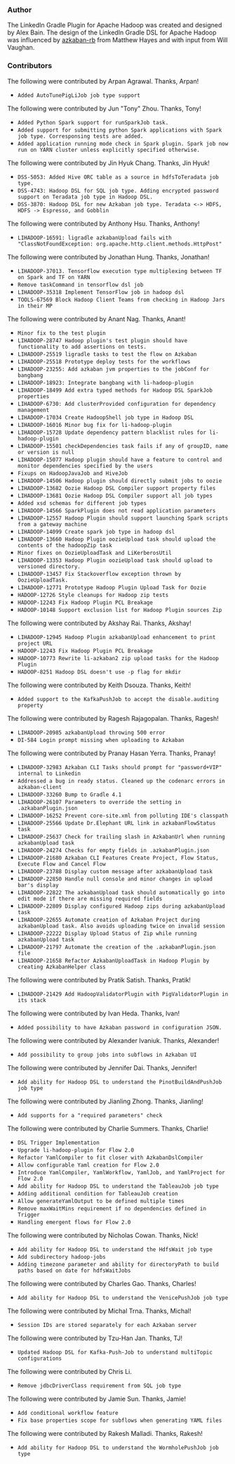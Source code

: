 <!--
Copyright 2015 LinkedIn Corp.

Licensed under the Apache License, Version 2.0 (the "License"); you may not
use this file except in compliance with the License. You may obtain a copy of
the License at

http://www.apache.org/licenses/LICENSE-2.0

Unless required by applicable law or agreed to in writing, software
distributed under the License is distributed on an "AS IS" BASIS, WITHOUT
WARRANTIES OR CONDITIONS OF ANY KIND, either express or implied. See the
License for the specific language governing permissions and limitations under
the License.
-->

### Author

The LinkedIn Gradle Plugin for Apache Hadoop was created and designed by Alex Bain. The design of
the LinkedIn Gradle DSL for Apache Hadoop was influenced by
[azkaban-rb](https://github.com/matthayes/azkaban-rb) from Matthew Hayes and with input from Will
Vaughan.

### Contributors

The following were contributed by Arpan Agrawal. Thanks, Arpan!
* `Added AutoTunePigLiJob job type support `

The following were contributed by Jun "Tony" Zhou. Thanks, Tony!
* `Added Python Spark support for runSparkJob task.`
* `Added support for submitting python Spark applications with Spark job type. Corresponsing tests are added.`
* `Added application running mode check in Spark plugin. Spark job now run on YARN cluster unless explicitly specified otherwise.`

The following were contributed by Jin Hyuk Chang. Thanks, Jin Hyuk!
* `DSS-5053: Added Hive ORC table as a source in hdfsToTeradata job type.`
* `DSS-4743: Hadoop DSL for SQL job type. Adding encrypted password support on Teradata job type in Hadoop DSL.`
* `DSS-3870: Hadoop DSL for new Azkaban job type. Teradata <-> HDFS, HDFS -> Espresso, and Gobblin`

The following were contributed by Anthony Hsu. Thanks, Anthony!
* `LIHADOOP-16591: ligradle azkabanUpload fails with "ClassNotFoundException: org.apache.http.client.methods.HttpPost"`

The following were contributed by Jonathan Hung. Thanks, Jonathan!
* `LIHADOOP-37013. Tensorflow execution type multiplexing between TF on Spark and TF on YARN`
* `Remove taskCommand in tensorflow dsl job`
* `LIHADOOP-35318 Implement TensorFlow job in hadoop dsl`
* `TOOLS-67569 Block Hadoop Client Teams from checking in Hadoop Jars in their MP`

The following were contributed by Anant Nag. Thanks, Anant!
* `Minor fix to the test plugin`
* `LIHADOOP-28747 Hadoop plugin's test plugin should have functionality to add assertions on tests.`
* `LIHADOOP-25519 ligradle tasks to test the flow on Azkaban`
* `LIHADOOP-25518 Prototype deploy tests for the workflows`
* `LIHADOOP-23255: Add azkaban jvm properties to the jobConf for bangbang`
* `LIHADOOP-18923: Integrate bangbang with li-hadoop-plugin`
* `LIHADOOP-18499 Add extra typed methods for Hadoop DSL SparkJob properties`
* `LIHADOOP-6730: Add clusterProvided configuration for dependency management`
* `LIHADOOP-17034 Create HadoopShell job type in Hadoop DSL`
* `LIHADOOP-16016 Minor bug fix for li-hadoop-plugin`
* `LIHADOOP-15728 Update dependency pattern blacklist rules for li-hadoop-plugin`
* `LIHADOOP-15501 checkDependencies task fails if any of groupID, name or version is null`
* `LIHADOOP-15077 Hadoop plugin should have a feature to control and monitor dependencies specified by the users`
* `Fixups on HadoopJavaJob and HiveJob`
* `LIHADOOP-14506 Hadoop plugin should directly submit jobs to oozie`
* `LIHADOOP-13682 Oozie Hadoop DSL Compiler support property files`
* `LIHADOOP-13681 Oozie Hadoop DSL Compiler support all job types`
* `Added xsd schemas for different job types`
* `LIHADOOP-14566 SparkPlugin does not read application parameters`
* `LIHADOOP-12557 Hadoop Plugin should support launching Spark scripts from a gateway machine`
* `LIHADOOP-14099 Create spark job type in hadoop dsl`
* `LIHADOOP-13660 Hadoop Plugin oozieUpload task should upload the contents of the hadoopZip task`
* `Minor fixes on OozieUploadTask and LiKerberosUtil`
* `LIHADOOP-13353 Hadoop Plugin oozieUpload task should upload to versioned directory.`
* `LIHADOOP-13457 Fix Stackoverflow exception thrown by OozieUploadTask.`
* `LIHADOOP-12771 Prototype Hadoop Plugin Upload Task for Oozie`
* `HADOOP-12726 Style cleanups for Hadoop zip tests`
* `HADOOP-12243 Fix Hadoop Plugin PCL Breakage`
* `HADOOP-10148 Support exclusion list for Hadoop Plugin sources Zip`

The following were contributed by Akshay Rai. Thanks, Akshay!
* `LIHADOOP-12945 Hadoop Plugin azkabanUpload enhancement to print project URL`
* `HADOOP-12243 Fix Hadoop Plugin PCL Breakage`
* `HADOOP-10773 Rewrite li-azkaban2 zip upload tasks for the Hadoop Plugin`
* `HADOOP-8251 Hadoop DSL doesn't use -p flag for mkdir`

The following were contributed by Keith Dsouza. Thanks, Keith!
* `Added support to the KafkaPushJob to accept the disable.auditing property`

The following were contributed by Ragesh Rajagopalan. Thanks, Ragesh!
* `LIHADOOP-20985 azkabanUpload throwing 500 error`
* `DI-584 Login prompt missing when uploading to Azkaban`

The following were contributed by Pranay Hasan Yerra. Thanks, Pranay!
* `LIHADOOP-32983 Azkaban CLI Tasks should prompt for "password+VIP" internal to Linkedin`
* `Addressed a bug in ready status. Cleaned up the codenarc errors in azkaban-client`
* `LIHADOOP-33260 Bump to Gradle 4.1`
* `LIHADOOP-26107 Parameters to override the setting in .azkabanPlugin.json`
* `LIHADOOP-16252 Prevent core-site.xml from polluting IDE's classpath`
* `LIHADOOP-25566 Update Dr.Elephant URL link in azkabanFlowStatus task`
* `LIHADOOP-25637 Check for trailing slash in AzkabanUrl when running azkabanUpload task`
* `LIHADOOP-24274 Checks for empty fields in .azkabanPlugin.json`
* `LIHADOOP-21680 Azkaban CLI Features Create Project, Flow Status, Execute Flow and Cancel Flow`
* `LIHADOOP-23788 Display custom message after azkabanUpload task`
* `LIHADOOP-22850 Handle null console and minor changes in upload bar's display`
* `LIHADOOP-22822 The azkabanUpload task should automatically go into edit mode if there are missing required fields`
* `LIHADOOP-22809 Display configured Hadoop zips during azkabanUpload task`
* `LIHADOOP-22655 Automate creation of Azkaban Project during azkabanUpload task. Also avoids uploading twice on invalid session`
* `LIHADOOP-22222 Display Upload Status of Zip while running azkabanUpload task`
* `LIHADOOP-21797 Automate the creation of the .azkabanPlugin.json file`
* `LIHADOOP-21658 Refactor AzkabanUploadTask in Hadoop Plugin by creating AzkabanHelper class`

The following were contributed by Pratik Satish. Thanks, Pratik!
* `LIHADOOP-21429 Add HadoopValidatorPlugin with PigValidatorPlugin in its stack`

The following were contributed by Ivan Heda. Thanks, Ivan!
* `Added possibility to have Azkaban password in configuration JSON.`

The following were contributed by Alexander Ivaniuk. Thanks, Alexander!
* `Add possibility to group jobs into subflows in Azkaban UI`

The following were contributed by Jennifer Dai. Thanks, Jennifer!
* `Add ability for Hadoop DSL to understand the PinotBuildAndPushJob job type`

The following were contributed by Jianling Zhong. Thanks, Jianling!
* `Add supports for a "required parameters" check`

The following were contributed by Charlie Summers. Thanks, Charlie!
* `DSL Trigger Implementation`
* `Upgrade li-hadoop-plugin for Flow 2.0`
* `Refactor YamlCompiler to fit closer with AzkabanDslCompiler`
* `Allow configurable Yaml creation for Flow 2.0`
* `Introduce YamlCompiler, YamlWorkflow, YamlJob, and YamlProject for Flow 2.0`
* `Add ability for Hadoop DSL to understand the TableauJob job type`
* `Adding additional condition for TableauJob creation`
* `Allow generateYamlOutput to be defined multiple times`
* `Remove maxWaitMins requirement if no dependencies defined in Trigger`
* `Handling emergent flows for Flow 2.0`

The following were contributed by Nicholas Cowan. Thanks, Nick!
* `Add ability for Hadoop DSL to understand the HdfsWait job type`
* `Add subdirectory hadoop-jobs`
* `Adding timezone parameter and ability for directoryPath to build paths based on date for hdfsWaitJobs`

The following were contributed by Charles Gao. Thanks, Charles!
* `Add ability for Hadoop DSL to understand the VenicePushJob job type`

The following were contributed by Michal Trna. Thanks, Michal!
* `Session IDs are stored separately for each Azkaban server`

The following were contributed by Tzu-Han Jan. Thanks, TJ!
* `Updated Hadoop DSL for Kafka-Push-Job to understand multiTopic configurations`

The following were contributed by Chris Li. 
* `Remove jdbcDriverClass requirement from SQL job type`

The following were contributed by Jamie Sun. Thanks, Jamie! 
* `Add conditional workflow feature`
* `Fix base properties scope for subflows when generating YAML files`

The following were contributed by Rakesh Malladi. Thanks, Rakesh!
* `Add ability for Hadoop DSL to understand the WormholePushJob job type`